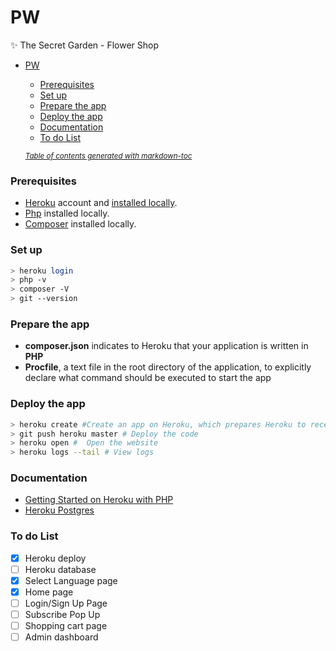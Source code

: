# PW
:sparkles: The Secret Garden - Flower Shop

- [PW](#pw)
    + [Prerequisites](#prerequisites)
    + [Set up](#set-up)
    + [Prepare the app](#prepare-the-app)
    + [Deploy the app](#deploy-the-app)
    + [Documentation](#documentation)
    + [To do List](#to-do-list)

    <small><i><a href='http://ecotrust-canada.github.io/markdown-toc/'>Table of contents generated with markdown-toc</a></i></small>
### Prerequisites
* [Heroku](https://signup.heroku.com/signup/dc) account and [installed locally](https://cli-assets.heroku.com/heroku-x64.exe).
* [Php](http://php.net/) installed locally.
* [Composer](https://getcomposer.org/doc/00-intro.md) installed locally.

### Set up
```bash
> heroku login
> php -v
> composer -V
> git --version
```

### Prepare the app
* **composer.json** indicates to Heroku that your application is written in **PHP**
* **Procfile**, a text file in the root directory of the application, to explicitly declare what command should be executed to start the app

### Deploy the app
```bash
> heroku create #Create an app on Heroku, which prepares Heroku to receive your source code
> git push heroku master # Deploy the code
> heroku open #  Open the website
> heroku logs --tail # View logs
```

### Documentation
* [Getting Started on Heroku with PHP](https://devcenter.heroku.com/articles/getting-started-with-php)
* [Heroku Postgres](https://devcenter.heroku.com/articles/heroku-postgresql)


### To do List
- [x] Heroku deploy
- [ ] Heroku database
- [x] Select Language page
- [x] Home page
- [ ] Login/Sign Up Page
- [ ] Subscribe Pop Up
- [ ] Shopping cart page
- [ ] Admin dashboard
